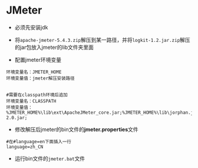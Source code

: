 # JMeter

* 必须先安装jdk

  

* 将`apache-jmeter-5.4.3.zip`解压到某一路径，并将`logkit-1.2.jar.zip`解压的jar包放入jmeter的lib文件夹里面



* 配置jmeter环境变量

```properties
环境变量名：JMETER_HOME
环境变量值：jmeter解压安装路径


#需要在classpath环境后追加
环境变量名：CLASSPATH
环境变量值：%JMETER_HOME%\lib\ext\ApacheJMeter_core.jar;%JMETER_HOME%\lib\jorphan.jar;%JMETER_HOME%\lib\logkit-2.0.jar; 
```



* 修改解压后jmeter的bin文件的**jmeter.properties**文件

```properties
#在#language=en下面插入一行
language=zh_CN
```



* 运行bin文件的`jmeter.bat`文件

